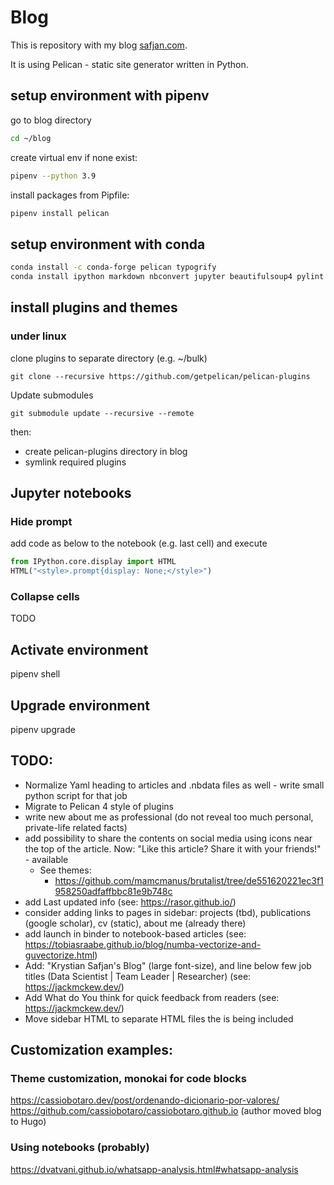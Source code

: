 # Blog
This is repository with my blog [safjan.com](http://safjan.com).

It is using Pelican - static site generator written in Python.

## setup environment with pipenv
go to blog directory
```sh
cd ~/blog
```

create virtual env if none exist:
```sh
pipenv --python 3.9
```

install packages from Pipfile:
```sh
pipenv install pelican
```

## setup environment with conda
```sh
conda install -c conda-forge pelican typogrify
conda install ipython markdown nbconvert jupyter beautifulsoup4 pylint
```


## install plugins and themes
### under linux
clone plugins to separate directory (e.g. ~/bulk)
```
git clone --recursive https://github.com/getpelican/pelican-plugins
```

Update submodules
```
git submodule update --recursive --remote
```

then:

* create pelican-plugins directory in blog
* symlink required plugins


## Jupyter notebooks
### Hide prompt
add code as below to the notebook (e.g. last cell) and execute
```python
from IPython.core.display import HTML
HTML("<style>.prompt{display: None;</style>")
```

### Collapse cells
TODO

## Activate environment
pipenv shell

## Upgrade environment
pipenv upgrade


## TODO:
- Normalize Yaml heading to articles and .nbdata files as well - write small python script for that job
- Migrate to Pelican 4 style of plugins
- write new about me as professional (do not reveal too much personal, private-life related facts)
- add possibility to share the contents on social media using icons near the top of the article. Now: "Like this article? Share it with your friends!" - available
  - See themes:
    - https://github.com/mamcmanus/brutalist/tree/de551620221ec3f1958250adfaffbbc81e9b748c
- add Last updated info (see: https://rasor.github.io/)
- consider adding links to pages in sidebar: projects (tbd), publications (google scholar), cv (static), about me (already there)
- add launch in binder to notebook-based articles (see: https://tobiasraabe.github.io/blog/numba-vectorize-and-guvectorize.html)
- Add: "Krystian Safjan's Blog" (large font-size), and line below few job titles (Data Scientist | Team Leader | Researcher) (see: https://jackmckew.dev/)
- Add What do You think for quick feedback from readers (see: https://jackmckew.dev/)
- Move sidebar HTML to separate HTML files the is being included


## Customization examples:

### Theme customization, monokai for code blocks
https://cassiobotaro.dev/post/ordenando-dicionario-por-valores/
https://github.com/cassiobotaro/cassiobotaro.github.io
(author moved blog to Hugo)

### Using notebooks (probably)
https://dvatvani.github.io/whatsapp-analysis.html#whatsapp-analysis